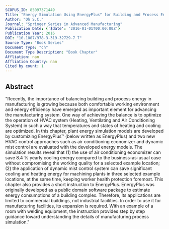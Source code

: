 ```yaml
---
SCOPUS_ID: 85097371449
Title: "Energy Simulation Using EnergyPlus™ for Building and Process Energy Balance"
Author: "Oh S.C."
Journal: "Springer Series in Advanced Manufacturing"
Publication Date: {'$date': '2016-01-01T00:00:00Z'}
Publication Year: 2016
DOI: "10.1007/978-3-319-32729-7_7"
Source Type: "Book Series"
Document Type: "ch"
Document Type Description: "Book Chapter"
Affliation: nan
Affliation Country: nan
Cited by count: 1
---
```


## Abstract
"Recently, the importance of balancing building and process energy in manufacturing is growing because both comfortable working environment and energy efficiency have emerged as important element for advancing the manufacturing system. One way of achieving the balance is to optimize the operation of HVAC system (Heating, Ventilating and Air Conditioning System) in such a way that temperatures and states of heating and cooling are optimized. In this chapter, plant energy simulation models are developed by customizing EnergyPlus™ (below written as EnergyPlus) and two new HVAC control approaches such as air conditioning economizer and dynamic mist control are evaluated with the developed energy models. The simulation results reveal that (1) the use of air conditioning economizer can save 8.4 % yearly cooling energy compared to the business-as-usual case without compromising the working quality for a selected example location; (2) the application of dynamic mist control system can save significant cooling and heating energy for machining plants in three selected example locations, at the same time, keeping worker health protection foremost. This chapter also provides a short instruction to EnergyPlus. EnergyPlus was originally developed as a public domain software package to estimate energy consumptions of a building complex. Therefore, its applications are limited to commercial buildings, not industrial facilities. In order to use it for manufacturing facilities, its expansion is required. With an example of a room with welding equipment, the instruction provides step by step guidance toward understanding the details of manufacturing process simulation."
